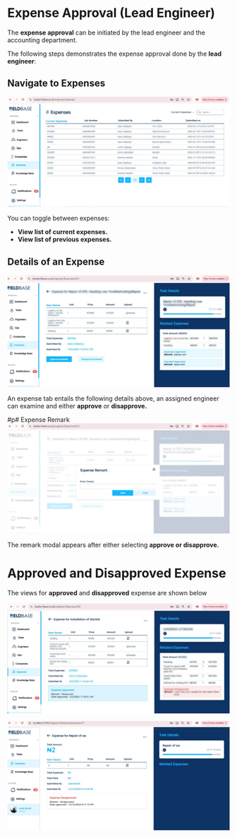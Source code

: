 
# Expense Approval (Lead Engineer)

The **expense approval** can be initiated by the lead engineer and the accounting department.

The following steps demonstrates the expense approval done by the **lead engineer**:

## Navigate to Expenses
![expenses-front-tab](../tutorial-extras/img/id-exp1.png)

You can toggle between expenses:
- **View list of current expenses.**
- **View list of previous expenses.**

## Details of an Expense
![detail-of-expense](../tutorial-extras/img/id-exp2.png)

An expense tab entails the following details above, an assigned engineer can examine and either **approve** or **disapprove.**

#p# Expense Remark
![expense-remark](../tutorial-extras/img/id-exp3.png)

The remark modal appears after either selecting **approve or disapprove.**

# Approved and Disapproved Expense

The views for **approved** and **disapproved** expense are shown below

![approved-expense](../tutorial-extras/img/id-exp4.png)

![disapproved-expense](../tutorial-extras/img/id-exp5.png)








